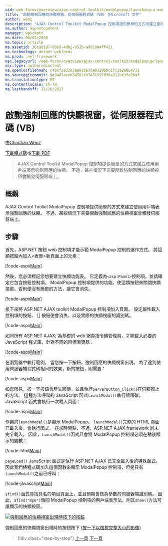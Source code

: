 ```yaml
---
uid: web-forms/overview/ajax-control-toolkit/modalpopup/launching-a-modal-popup-window-from-server-code-vb
title: "啟動強制回應的快顯視窗，從伺服器程式碼 (VB) |Microsoft 文件"
author: wenz
description: "AJAX Control Toolkit ModalPopup 控制項提供簡單的方式來建立使用用戶端表示強制回應的快顯。 但是某些情況下會需要該 t..."
ms.author: aspnetcontent
manager: wpickett
ms.date: 06/02/2008
ms.topic: article
ms.assetid: 36ca81d7-906d-4db2-952b-add18a4ff421
ms.technology: dotnet-webforms
ms.prod: .net-framework
msc.legacyurl: /web-forms/overview/ajax-control-toolkit/modalpopup/launching-a-modal-popup-window-from-server-code-vb
msc.type: authoredcontent
ms.openlocfilehash: c4bcf3e32b3aa91bb73e01296bc1fc1a2e064711
ms.sourcegitcommit: 9a9483aceb34591c97451997036a9120c3fe2baf
ms.translationtype: MT
ms.contentlocale: zh-TW
ms.lasthandoff: 11/10/2017
---
```

<a name="launching-a-modal-popup-window-from-server-code-vb"></a>啟動強制回應的快顯視窗，從伺服器程式碼 (VB)
====================
由[Christian Wenz](https://github.com/wenz)

[下載程式碼](http://download.microsoft.com/download/2/4/0/24052038-f942-4336-905b-b60ae56f0dd5/ModalPopup1.vb.zip)或[下載 PDF](http://download.microsoft.com/download/b/6/a/b6ae89ee-df69-4c87-9bfb-ad1eb2b23373/modalpopup1VB.pdf)

> AJAX Control Toolkit ModalPopup 控制項提供簡單的方式來建立使用用戶端表示強制回應的快顯。 不過，某些情況下需要開啟強制回應的快顯視窗會觸發伺服器端上。


## <a name="overview"></a>概觀

AJAX Control Toolkit ModalPopup 控制項提供簡單的方式來建立使用用戶端表示強制回應的快顯。 不過，某些情況下需要開啟強制回應的快顯視窗會觸發伺服器端上。

## <a name="steps"></a>步驟

首先，ASP.NET 按鈕 web 控制項才能示範 ModalPopup 控制的運作方式。 將這類按鈕內加入&lt;表單&gt;新頁面上的元素：

[!code-aspx[Main](launching-a-modal-popup-window-from-server-code-vb/samples/sample1.aspx)]

然後，您必須標記您想要建立快顯功能表。 它定義為`<asp:Panel>`控制項，並請確定它包含按鈕控制項。 ModalPopup 控制項提供的功能，使這類按鈕來關閉快顯視窗。否則便沒有簡單的方法，讓它會消失。

[!code-aspx[Main](launching-a-modal-popup-window-from-server-code-vb/samples/sample2.aspx)]

接下來將 ASP.NET AJAX toolkit ModalPopup 控制項加入頁面。 設定屬性載入控制項的按鈕、 [] 按鈕便會消失，以及實際的快顯視窗的識別碼。

[!code-aspx[Main](launching-a-modal-popup-window-from-server-code-vb/samples/sample3.aspx)]

如同所有 ASP.NET AJAX; 為基礎的 web 網頁指令碼管理員，才能載入必要的 JavaScript 程式庫，針對不同的目標瀏覽器：

[!code-aspx[Main](launching-a-modal-popup-window-from-server-code-vb/samples/sample4.aspx)]

在瀏覽器中執行範例。 當您按一下按鈕，強制回應的快顯視窗出現。 為了達到使用伺服器端程式碼相同的效果，新的按鈕，則需要：

[!code-aspx[Main](launching-a-modal-popup-window-from-server-code-vb/samples/sample5.aspx)]

如您所見，按一下按鈕會產生回傳，並且執行`ServerButton_Click()`在伺服器上的方法。 這種方法呼叫的 JavaScript 函式`launchModal()`執行很精確，JavaScript 函式會執行一次載入頁面：

[!code-aspx[Main](launching-a-modal-popup-window-from-server-code-vb/samples/sample6.aspx)]

作業的`launchModal()`是顯示 ModalPopup。 `launchModal()`完整的 HTML 頁面已載入後，會執行函式。 在該時間點，不過，ASP.NET AJAX framework 尚未完全載入。 因此，`launchModal()`函式只會將 ModalPopup 控制項必須在稍後顯示的變數：

[!code-html[Main](launching-a-modal-popup-window-from-server-code-vb/samples/sample7.html)]

`pageLoad()` JavaScript 函式是執行 ASP.NET AJAX 已完全載入後的特殊函式。 因此我們將程式碼加入這個函數來顯示 ModalPopup 控制項，但是只有`launchModal()`之前已呼叫：

[!code-javascript[Main](launching-a-modal-popup-window-from-server-code-vb/samples/sample8.js)]

`$find()`函式尋找具名的項目頁面上，並且預期會做為參數的伺服器端識別碼。 因此，`$find("mpe")`傳回 ModalPopup 控制項的用戶端表示法，則其`show()`方法可讓顯示的快顯視窗。


[![強制回應的快顯視窗出現時按下的按鈕](launching-a-modal-popup-window-from-server-code-vb/_static/image2.png)](launching-a-modal-popup-window-from-server-code-vb/_static/image1.png)

強制回應的快顯視窗出現時的按鈕按下 ([按一下以檢視完整大小的影像](launching-a-modal-popup-window-from-server-code-vb/_static/image3.png))

>[!div class="step-by-step"]
[上一頁](positioning-a-modalpopup-cs.md)
[下一頁](using-modalpopup-with-a-repeater-control-vb.md)
